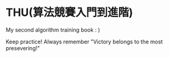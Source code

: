 # THU(算法競賽入門到進階)

My second algorithm training book : )

Keep practice! Always remember "Victory belongs to the most presevering!"
